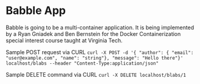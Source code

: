 # Babble App  

Babble is going to be a multi-container application. It is being implemented by a Ryan Gniadek and Ben Bernstein for the Docker Containerization special interest course taught at Virginia Tech.


Sample POST request via CURL 
`curl -X POST -d '{ "author": { "email": "user@example.com", "name": "string"}, "message": "Hello there"}' localhost/blabs --header "Content-Type:application/json"`

Sample DELETE command via CURL
`curl -X DELETE localhost/blabs/1`